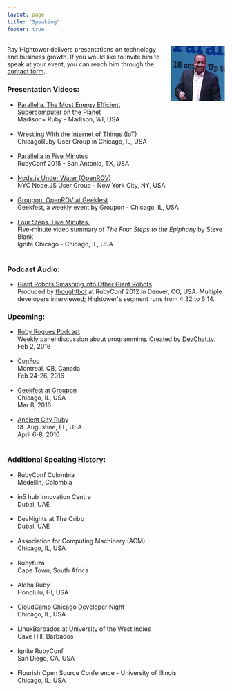 ```yaml
---
layout: page
title: "Speaking"
footer: true
---
```


<img style="margin-left:20px;" src="/images/parallella_hightower_2015.png" alt="parallella madison ruby" align="right" />

Ray Hightower delivers presentations on technology and business growth. If you would like to invite him to speak at your event, you can reach him through the [contact form](/contact).

### Presentation Videos:

* [Parallella, The Most Energy Efficient Supercomputer on the Planet](/blog/2015/08/22/madison-ruby-and-parallella/)<br/>Madison+ Ruby - Madison, WI, USA<br/>&nbsp;<br/>
* [Wrestling With the Internet of Things (IoT)](/blog/2015/12/02/wrestling-with-internet-of-things-iot/)<br/>ChicagoRuby User Group in Chicago, IL, USA<br/>&nbsp;<br/>
* [Parallella in Five Minutes](/blog/2015/11/16/parallella-in-5-minutes-rubyconf-2015/)<br/>RubyConf 2015 - San Antonio, TX, USA<br/>&nbsp;<br/>
* [Node.js Under Water (OpenROV)](/blog/2014/09/25/nodejs-under-water/)<br/>NYC Node.JS User Group - New York City, NY, USA<br/>&nbsp;<br/>
* [Groupon: OpenROV at Geekfest](/blog/2014/10/21/geekfest-and-openrov/)<br/>Geekfest, a weekly event by Groupon - Chicago, IL, USA<br/>&nbsp;<br/>
* [Four Steps. Five Minutes.](/blog/2012/08/31/four-steps-five-minutes/)<br/>Five-minute video summary of _The Four Steps to the Epiphany_ by Steve Blank<br/>Ignite Chicago - Chicago, IL, USA<br/>&nbsp;<br/>

### Podcast Audio:

* [Giant Robots Smashing into Other Giant Robots](http://giantrobots.fm/20)<br/>Produced by [thoughtbot](http://thoughtbot.com) at RubyConf 2012 in Denver, CO, USA. Multiple developers interviewed; Hightower's segment runs from 4:32 to 6:14.

### Upcoming:

* [Ruby Rogues Podcast](https://devchat.tv/ruby-rogues/)<br/>Weekly panel discussion about programming. Created by [DevChat.tv](https://devchat.tv/).<br/>Feb 2, 2016<br/>&nbsp;<br/>
* [ConFoo](http://confoo.ca)<br/>Montreal, QB, Canada<br/>Feb 24-26, 2016<br/>&nbsp;<br/>
* [Geekfest at Groupon](http://www.meetup.com/Geekfest/events/227841182/)<br/>Chicago, IL, USA<br/>Mar 8, 2016<br/>&nbsp;<br/>
* [Ancient City Ruby](http://www.ancientcityruby.com/)<br/>St. Augustine, FL, USA<br/>April 6-8, 2016<br/>&nbsp;<br/>


### Additional Speaking History:

* RubyConf Colombia<br/>Medellín, Colombia<br/>&nbsp;<br/>
* in5 hub Innovation Centre <br/>Dubai, UAE<br/>&nbsp;<br/>
* DevNights at The Cribb <br/>Dubai, UAE<br/>&nbsp;<br/>
* Association for Computing Machinery (ACM)<br/>Chicago, IL, USA<br/>&nbsp;<br/>
* Rubyfuza <br/>Cape Town, South Africa<br/>&nbsp;<br/>
* Aloha Ruby<br/>Honolulu, HI, USA<br/>&nbsp;<br/>
* CloudCamp Chicago Developer Night<br/>Chicago, IL, USA<br/>&nbsp;<br/>
* LinuxBarbados at University of the West Indies <br/>Cave Hill, Barbados<br/>&nbsp;<br/>
* Ignite RubyConf<br/>San Diego, CA, USA <br/>&nbsp;<br/>
* Flourish Open Source Conference - University of Illinois<br/>Chicago, IL, USA<br/>&nbsp;<br/>
